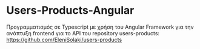 # Users-Products-Angular

Προγραμματισμός σε Typescript με χρήση του Angular Framework για την ανάπτυξη frontend για το API του repository users-products: https://github.com/EleniSolaki/users-products
